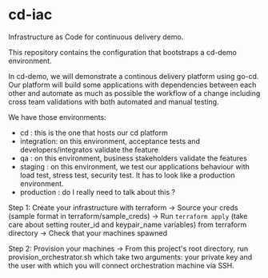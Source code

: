 # cd-iac
Infrastructure as Code for continuous delivery demo.

This repository contains the configuration that bootstraps a cd-demo environment.

In cd-demo, we will demonstrate a continous delivery platform using go-cd. Our platform will build some applications with dependencies between each other and automate as much as possible the workflow of a change including cross team validations with both automated and manual testing.

We have those environments:
- cd : this is the one that hosts our cd platform
- integration: on this environment, acceptance tests and developers/integratos validate the feature
- qa : on this environment, business stakeholders validate the features
- staging : on this environment, we test our applications behaviour with load test, stress test, security test. It has to look like a production environment.
- production : do I really need to talk about this ?

Step 1: Create your infrastructure with terraform
-> Source your creds (sample format in terraform/sample_creds)
-> Run `terraform apply` (take care about setting router_id and keypair_name variables) from terraform directory
-> Check that your machines spawned

Step 2: Provision your machines
-> From this project's root directory, run provision_orchestrator.sh which take two arguments: your private key and the user with which you will connect orchestration machine via SSH.
